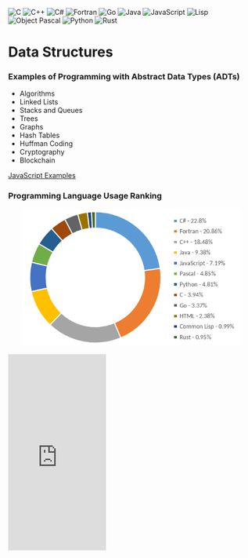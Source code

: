 ![C](https://img.shields.io/badge/C-00599C?style=flat&logo=c&logoColor=white) ![C++](https://img.shields.io/badge/C%2B%2B-00599C?style=flat&logo=c%2B%2B&logoColor=white)  ![C#](https://img.shields.io/badge/C%23-239120?style=flat&logo=csharp&logoColor=white) ![Fortran](https://img.shields.io/badge/Fortran-005F9E?style=flat&logo=fortran&logoColor=white)  ![Go](https://img.shields.io/badge/Go-00ADD8?style=flat&logo=go&logoColor=white)  ![Java](https://img.shields.io/badge/Java-007396?style=flat&logo=java&logoColor=white) ![JavaScript](https://img.shields.io/badge/JavaScript-F7DF1E?style=flat&logo=javascript&logoColor=black) ![Lisp](https://img.shields.io/badge/Lisp-3e9f65?style=flat&logo=lisp&logoColor=white) ![Object Pascal](https://img.shields.io/badge/Object%20Pascal-ED1C24?style=flat&logo=delphi&logoColor=white)
![Python](https://img.shields.io/badge/Python-3776AB?style=flat&logo=python&logoColor=white) ![Rust](https://img.shields.io/badge/Rust-000000?style=flat&logo=rust&logoColor=white)


# Data Structures

### Examples of Programming with Abstract Data Types (ADTs)
- Algorithms
- Linked Lists
- Stacks and Queues
- Trees
- Graphs
- Hash Tables
- Huffman Coding
- Cryptography
- Blockchain

[JavaScript Examples](javascript)

###  Programming Language Usage Ranking

<p align="center">
  <img src="lang.png" width="450" alt="Languages" />
</p>

<div style="width:200px; height:400px;">
  <iframe src="https://tusuario.github.io/language-bar/" width="200" height="400" style="border:none;" loading="lazy"></iframe>
</div>
